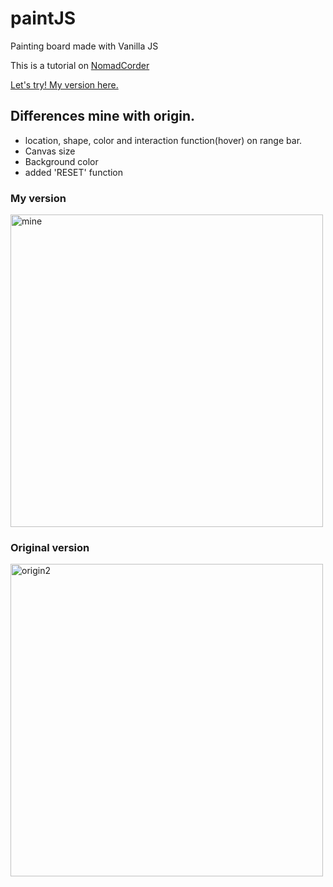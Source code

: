 # paintJS
Painting board made with Vanilla JS

This is a tutorial on <a href = "https://academy.nomadcoders.co/courses/enrolled/542034">NomadCorder</a>

[Let's try! My version here.](https://jimmyahn.github.io/paintJS)

## Differences mine with origin.
- location, shape, color and interaction function(hover) on range bar.
- Canvas size
- Background color
- added 'RESET' function

### My version
<img width="500" alt="mine" src="https://user-images.githubusercontent.com/49770504/61988852-1e1cd380-b062-11e9-8628-61d01f95c5e4.PNG"></div>

### Original version
<img width="500" alt="origin2" src="https://user-images.githubusercontent.com/49770504/61989069-e2cfd400-b064-11e9-9b30-6ebb98dbaf24.PNG">
